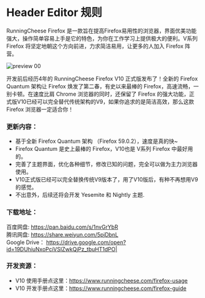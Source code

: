 # Header Editor 规则

RunningCheese Firefox 是一款旨在提高Firefox易用性的浏览器，界面优美功能强大，操作简单容易上手是它的特色，为你在工作学习上提供极大的便利。V系列Firefox 将坚定地朝这个方向前进，力求简洁易用，让更多的人加入 Firefox 阵营。

![preview 00](https://raw.githubusercontent.com/runningcheese/SimpleWhite-for-Firefox57/master/Preview/0.png)

开发前后经历4年的 RunningCheese Firefox V10 正式版发布了！全新的 Firefox Quantum 架构让 Firefox 焕发了第二春，有史以来最棒的 Firefox，高速流畅，一别卡顿。在速度比肩 Chrome 浏览器的同时，还保留了 Firefox 的强大功能，正式版V10已经可以完全替代传统架构的V9，如果你追求的是简洁高效，那么这款 Firefox 浏览器一定适合你！

### 更新内容：
* 基于全新 Firefox Quantum 架构 （Firefox 59.0.2），速度是真的快~
* Firefox Quantum 是史上最棒的 Firefox，V10也是 V系列 Firefox 中最好用的。
* 完善了主题界面，优化各种细节，修改已知的问题，完全可以做为主力浏览器使用。
* V10正式版已经可以完全替换传统V9版本了，用了V10版后，有种不再想用V9的感觉。
* 不出意外，后续还将会开发 Yesemite 和 Nightly 主题.


### 下载地址：
百度网盘: https://pan.baidu.com/s/1nvGrYbR    
腾讯网盘: https://share.weiyun.com/5pjDbnL    
Google Drive： https://drive.google.com/open?id=19DUhiuNxoPciVSIZwkQjPz_tbuHT1dPO|   

### 开发资源：
* V10 使用手册点这里：https://www.runningcheese.com/firefox-usage
* V10 开发手册点这里：https://www.runningcheese.com/firefox-guide
